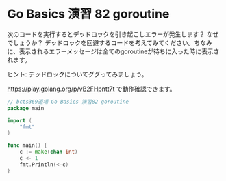 # Go Basics 演習 82 goroutine

次のコードを実行するとデッドロックを引き起こしエラーが発生します？ なぜでしょうか？ デッドロックを回避するコードを考えてみてください。ちなみに、表示されるエラーメッセージは全てのgoroutineが待ちに入った時に表示されます。

ヒント: デッドロックについてググってみましょう。

<https://play.golang.org/p/vB2FHpntt7t> で動作確認できます。

```go
// bcts369道場 Go Basics 演習82 goroutine
package main

import (
	"fmt"
)

func main() {
	c := make(chan int)
	c <- 1
	fmt.Println(<-c)
}
```
